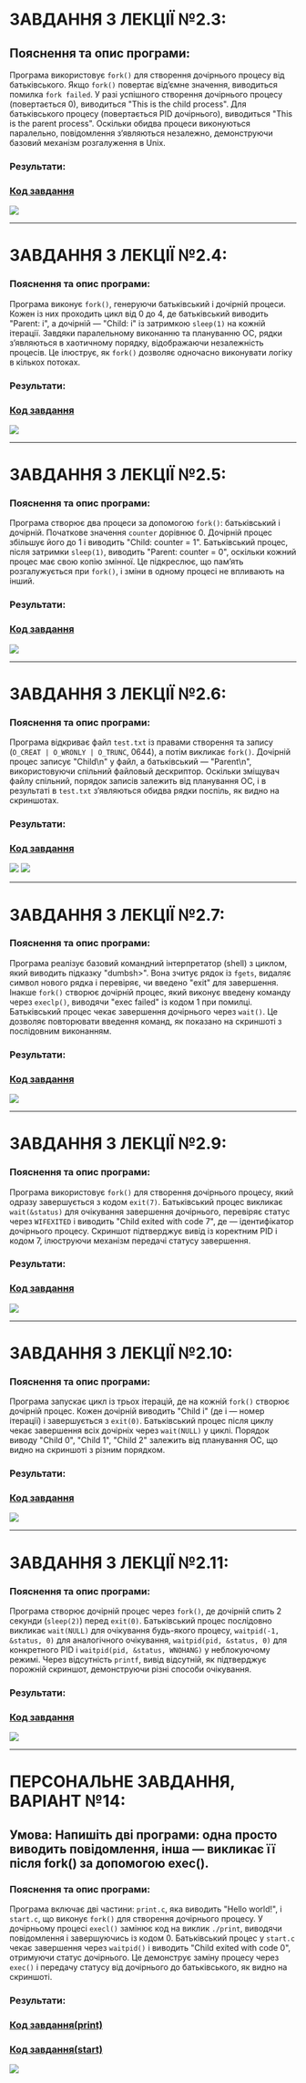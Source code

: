 # ЗАВДАННЯ З ЛЕКЦІЇ №2.3:

## Пояснення та опис програми:
Програма використовує `fork()` для створення дочірнього процесу від батьківського. Якщо `fork()` повертає від’ємне значення, виводиться помилка `fork failed`. У разі успішного створення дочірнього процесу (повертається 0), виводиться "This is the child process". Для батьківського процесу (повертається PID дочірнього), виводиться "This is the parent process". Оскільки обидва процеси виконуються паралельно, повідомлення з’являються незалежно, демонструючи базовий механізм розгалуження в Unix.

### Результати:

### [Код завдання](2.3/task23.c)

![](2.3/task23.png)

---

# ЗАВДАННЯ З ЛЕКЦІЇ №2.4:

### Пояснення та опис програми:
Програма виконує `fork()`, генеруючи батьківський і дочірній процеси. Кожен із них проходить цикл від 0 до 4, де батьківський виводить "Parent: i", а дочірній — "Child: i" із затримкою `sleep(1)` на кожній ітерації. Завдяки паралельному виконанню та плануванню ОС, рядки з’являються в хаотичному порядку, відображаючи незалежність процесів. Це ілюструє, як `fork()` дозволяє одночасно виконувати логіку в кількох потоках.

### Результати:

### [Код завдання](2.4/task24.c)

![](2.4/task24.png)

---

# ЗАВДАННЯ З ЛЕКЦІЇ №2.5:

### Пояснення та опис програми:
Програма створює два процеси за допомогою `fork()`: батьківський і дочірній. Початкове значення `counter` дорівнює 0. Дочірній процес збільшує його до 1 і виводить "Child: counter = 1". Батьківський процес, після затримки `sleep(1)`, виводить "Parent: counter = 0", оскільки кожний процес має свою копію змінної. Це підкреслює, що пам’ять розгалужується при `fork()`, і зміни в одному процесі не впливають на інший.

### Результати:

### [Код завдання](2.5/task25.c)

![](2.5/task25.png)

---

# ЗАВДАННЯ З ЛЕКЦІЇ №2.6:

### Пояснення та опис програми:
Програма відкриває файл `test.txt` із правами створення та запису (`O_CREAT | O_WRONLY | O_TRUNC`, 0644), а потім викликає `fork()`. Дочірній процес записує "Child\n" у файл, а батьківський — "Parent\n", використовуючи спільний файловый дескриптор. Оскільки зміщувач файлу спільний, порядок записів залежить від планування ОС, і в результаті в `test.txt` з’являються обидва рядки поспіль, як видно на скриншотах.

### Результати:

### [Код завдання](2.6/task26.c)

![](2.6/task26_1.png)
![](2.6/task26_2.png)

---

# ЗАВДАННЯ З ЛЕКЦІЇ №2.7:

### Пояснення та опис програми:
Програма реалізує базовий командний інтерпретатор (shell) з циклом, який виводить підказку "dumbsh>". Вона зчитує рядок із `fgets`, видаляє символ нового рядка і перевіряє, чи введено "exit" для завершення. Інакше `fork()` створює дочірній процес, який виконує введену команду через `execlp()`, виводячи "exec failed" із кодом 1 при помилці. Батьківський процес чекає завершення дочірнього через `wait()`. Це дозволяє повторювати введення команд, як показано на скриншоті з послідовним виконанням.

### Результати:

### [Код завдання](2.7/task27.c)

![](2.7/task27.png)

---

# ЗАВДАННЯ З ЛЕКЦІЇ №2.9:

### Пояснення та опис програми:
Програма використовує `fork()` для створення дочірнього процесу, який одразу завершується з кодом `exit(7)`. Батьківський процес викликає `wait(&status)` для очікування завершення дочірнього, перевіряє статус через `WIFEXITED` і виводить "Child <PID> exited with code 7", де <PID> — ідентифікатор дочірнього процесу. Скриншот підтверджує вивід із коректним PID і кодом 7, ілюструючи механізм передачі статусу завершення.

### Результати:

### [Код завдання](2.9/task29.c)

![](2.9/task29.png)

---

# ЗАВДАННЯ З ЛЕКЦІЇ №2.10:

### Пояснення та опис програми:
Програма запускає цикл із трьох ітерацій, де на кожній `fork()` створює дочірній процес. Кожен дочірній виводить "Child i" (де i — номер ітерації) і завершується з `exit(0)`. Батьківський процес після циклу чекає завершення всіх дочірніх через `wait(NULL)` у циклі. Порядок виводу "Child 0", "Child 1", "Child 2" залежить від планування ОС, що видно на скриншоті з різним порядком.

### Результати:

### [Код завдання](2.10/task210.c)

![](2.10/task210.png)

---

# ЗАВДАННЯ З ЛЕКЦІЇ №2.11:

### Пояснення та опис програми:
Програма створює дочірній процес через `fork()`, де дочірній спить 2 секунди (`sleep(2)`) перед `exit(0)`. Батьківський процес послідовно викликає `wait(NULL)` для очікування будь-якого процесу, `waitpid(-1, &status, 0)` для аналогічного очікування, `waitpid(pid, &status, 0)` для конкретного PID і `waitpid(pid, &status, WNOHANG)` у неблокуючому режимі. Через відсутність `printf`, вивід відсутній, як підтверджує порожній скриншот, демонструючи різні способи очікування.

### Результати:

### [Код завдання](2.11/task211.c)

![](2.11/task211.png)

---

# ПЕРСОНАЛЬНЕ ЗАВДАННЯ, ВАРІАНТ №14:

## Умова: Напишіть дві програми: одна просто виводить повідомлення, інша — викликає її після fork() за допомогою exec().

### Пояснення та опис програми:
Програма включає дві частини: `print.c`, яка виводить "Hello world!", і `start.c`, що виконує `fork()` для створення дочірнього процесу. У дочірньому процесі `execl()` замінює код на виклик `./print`, виводячи повідомлення і завершуючись із кодом 0. Батьківський процес у `start.c` чекає завершення через `waitpid()` і виводить "Child exited with code 0", отримуючи статус дочірнього. Це демонструє заміну процесу через `exec()` і передачу статусу від дочірнього до батьківського, як видно на скриншоті.

### Результати:

### [Код завдання(print)](V14/print.c)
### [Код завдання(start)](V14/start.c)

![](V14/taskV14.png)
